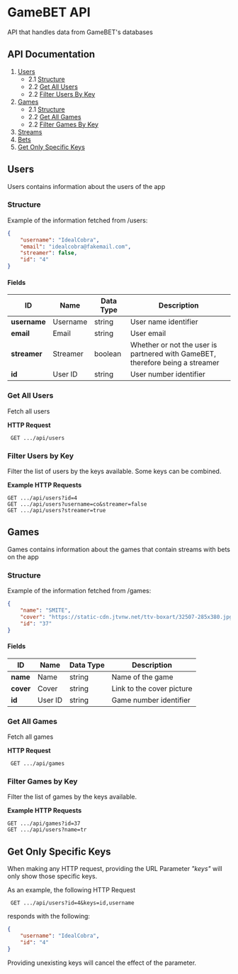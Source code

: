 # GameBET API
API that handles data from GameBET's databases

## API Documentation

1. [Users](#users)
    - 2.1 [Structure](#structure)
    - 2.2 [Get All Users](#get-all-users)
    - 2.2 [Filter Users By Key](#filter-users-by-key)
2. [Games](#games)
    - 2.1 [Structure](#structure)
    - 2.2 [Get All Games](#get-all-games)
    - 2.2 [Filter Games By Key](#filter-games-by-key)
3. [Streams](#streams)
4. [Bets](#bets)
5. [Get Only Specific Keys](#get-only-specific-keys)

## Users

Users contains information about the users of the app

### Structure

Example of the information fetched from /users:
```json
{
    "username": "IdealCobra",
    "email": "idealcobra@fakemail.com",
    "streamer": false,
    "id": "4"
}
```

#### **Fields**
| ID | Name | Data Type | Description |
|----|------|-----------|-------------|
| **username** | Username | string | User name identifier | 
| **email** | Email | string | User email | 
| **streamer** | Streamer | boolean | Whether or not the user is partnered with GameBET, therefore being a streamer |
| **id** | User ID | string | User number identifier |

### Get All Users

Fetch all users

**HTTP Request**

``` GET .../api/users```

### Filter Users by Key

Filter the list of users by the keys available. Some keys can be combined.

**Example HTTP Requests**

```
GET .../api/users?id=4
GET .../api/users?username=co&streamer=false
GET .../api/users?streamer=true
```

## Games

Games contains information about the games that contain streams with bets on the app

### Structure

Example of the information fetched from /games:
```json
{
    "name": "SMITE",
    "cover": "https://static-cdn.jtvnw.net/ttv-boxart/32507-285x380.jpg",
    "id": "37"
}
```

#### **Fields**
| ID | Name | Data Type | Description |
|----|------|-----------|-------------|
| **name** | Name | string | Name of the game | 
| **cover** | Cover | string | Link to the cover picture | 
| **id** | User ID | string | Game number identifier |

### Get All Games

Fetch all games

**HTTP Request**

``` GET .../api/games```

### Filter Games by Key

Filter the list of games by the keys available.

**Example HTTP Requests**

```
GET .../api/games?id=37
GET .../api/users?name=tr
```

## Get Only Specific Keys

When making any HTTP request, providing the URL Parameter *"keys"* will only show those specific keys.

As an example, the following HTTP Request

``` GET .../api/users?id=4&keys=id,username```

responds with the following:
```json
{
    "username": "IdealCobra",
    "id": "4"
}
```

Providing unexisting keys will cancel the effect of the parameter.